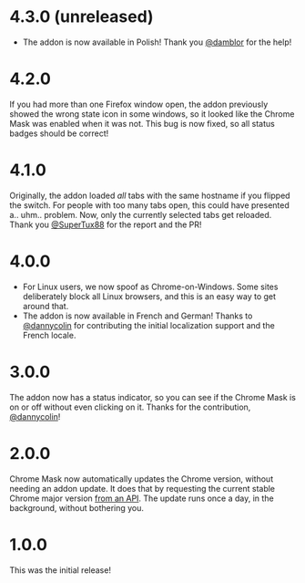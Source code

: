 # 4.3.0 (unreleased)

- The addon is now available in Polish! Thank you [@damblor](https://github.com/damblor) for the help!

# 4.2.0

If you had more than one Firefox window open, the addon previously showed the wrong state icon in some windows, so it looked like the Chrome Mask was enabled when it was not. This bug is now fixed, so all status badges should be correct!

# 4.1.0

Originally, the addon loaded _all_ tabs with the same hostname if you flipped the switch. For people with too many tabs open, this could have presented a.. uhm.. problem. Now, only the currently selected tabs get reloaded. Thank you [@SuperTux88](https://github.com/SuperTux88) for the report and the PR!

# 4.0.0

- For Linux users, we now spoof as Chrome-on-Windows. Some sites deliberately block all Linux browsers, and this is an easy way to get around that.
- The addon is now available in French and German! Thanks to [@dannycolin](https://github.com/dannycolin) for contributing the initial localization support and the French locale.

# 3.0.0

The addon now has a status indicator, so you can see if the Chrome Mask is on or off without even clicking on it. Thanks for the contribution, [@dannycolin](https://github.com/dannycolin)!

# 2.0.0

Chrome Mask now automatically updates the Chrome version, without needing an addon update. It does that by requesting the current stable Chrome major version [from an API](https://chrome-mask-remote-storage.0b101010.services/current-chrome-major-version.txt). The update runs once a day, in the background, without bothering you.

# 1.0.0

This was the initial release!
